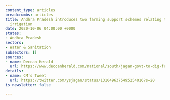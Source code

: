 ```yaml
---
content_type: articles
breadcrumbs: articles
title: Andhra Pradesh introduces two farming support schemes relating to groundwater
  irrigation
date: 2020-10-06 04:00:00 +0000
states:
- Andhra Pradesh
sectors:
- Water & Sanitation
subsectors: []
sources:
- name: Deccan Herald
  url: https://www.deccanherald.com/national/south/jagan-govt-to-dig-free-borewells-provide-motors-to-needy-farmers-in-andhra-pradesh-894275.html
details:
- name: CM’s Tweet
  url: https://twitter.com/ysjagan/status/1310496375495254016?s=20
is_newsletter: false

---
```

